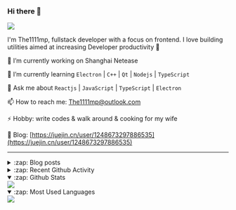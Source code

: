 ### Hi there 👋

![](https://komarev.com/ghpvc/?username=1111mp&color=green)

I'm The1111mp, fullstack developer with a focus on frontend. I love building utilities aimed at increasing Developer productivity 🙌

🔭 I’m currently working on Shanghai Netease

🌱 I’m currently learning `Electron` | `C++` | `Qt` | `Nodejs` | `TypeScript`

💬 Ask me about `Reactjs` | `JavaScript` | `TypeScript` | `Electron`

📫 How to reach me: <a href="mailto:The1111mp@outlook.com">The1111mp@outlook.com</a>

⚡ Hobby: write codes & walk around & cooking for my wife

📖 Blog: [https://juejin.cn/user/1248673297886535](https://juejin.cn/user/1248673297886535)

***

<details>
  <summary>:zap: Blog posts</summary>

  - [使用 nvm-desktop 轻松安装和管理多个 node 版本](https://juejin.cn/post/7267791228872179727)
  - [Electron 中集成 SQLite3 数据库的最佳实践](https://juejin.cn/post/7202807471881306172)
  - [从0开发IM，单聊群聊在线离线消息以及消息的已读未读功能](https://juejin.cn/post/7202583557751865401)
  - [Electron（网页）中实现接近微信消息发送体验的消息输入框及界面](https://juejin.cn/post/7252505446396575781)
  - [Qt中基于QWebEngineView和QWebChannel实现与web的交互](https://juejin.cn/post/7238423148555501629)
</details>

<details>
  <summary>:zap: Recent Github Activity</summary>

  <!--START_SECTION:activity-->
1. 🗣 Commented on [#36](https://github.com/1111mp/nvm-desktop/issues/36#issuecomment-1857233683) in [1111mp/nvm-desktop](https://github.com/1111mp/nvm-desktop)
2. 🗣 Commented on [#35](https://github.com/1111mp/nvm-desktop/issues/35#issuecomment-1852137207) in [1111mp/nvm-desktop](https://github.com/1111mp/nvm-desktop)
3. 🗣 Commented on [#35](https://github.com/1111mp/nvm-desktop/issues/35#issuecomment-1852122057) in [1111mp/nvm-desktop](https://github.com/1111mp/nvm-desktop)
4. 🗣 Commented on [#33](https://github.com/1111mp/nvm-desktop/issues/33#issuecomment-1846328978) in [1111mp/nvm-desktop](https://github.com/1111mp/nvm-desktop)
5. 🗣 Commented on [#34](https://github.com/1111mp/nvm-desktop/issues/34#issuecomment-1846325786) in [1111mp/nvm-desktop](https://github.com/1111mp/nvm-desktop)
6. 🗣 Commented on [#32](https://github.com/1111mp/nvm-desktop/issues/32#issuecomment-1842186826) in [1111mp/nvm-desktop](https://github.com/1111mp/nvm-desktop)
7. 🔒 Closed issue [#32](https://github.com/1111mp/nvm-desktop/issues/32) in [1111mp/nvm-desktop](https://github.com/1111mp/nvm-desktop)
8. 🔒 Closed issue [#31](https://github.com/1111mp/nvm-desktop/issues/31) in [1111mp/nvm-desktop](https://github.com/1111mp/nvm-desktop)
9. 🗣 Commented on [#31](https://github.com/1111mp/nvm-desktop/issues/31#issuecomment-1842186387) in [1111mp/nvm-desktop](https://github.com/1111mp/nvm-desktop)
10. 🚀 Published release [v2.6.1](https://github.com/1111mp/nvmd-command/releases/tag/v2.6.1) in [1111mp/nvmd-command](https://github.com/1111mp/nvmd-command)
  <!--END_SECTION:activity-->
</details>

<details open>
  <summary>:zap: Github Stats</summary>

  <img align="center" src="https://github-readme-stats-sigma-five.vercel.app/api?username=1111mp&show_icons=true&hide_border=true&theme=gruvbox" />
</details>

<details open>
  <summary>:zap: Most Used Languages</summary>

  <img align="center" src="https://github-readme-stats-sigma-five.vercel.app/api/top-langs/?username=1111mp&layout=compact&show_icons=true&hide_border=true&theme=gruvbox" />
</details>


<!--
**1111mp/1111mp** is a ✨ _special_ ✨ repository because its `README.md` (this file) appears on your GitHub profile.

Here are some ideas to get you started:

- 🔭 I’m currently working on ...
- 🌱 I’m currently learning ...
- 👯 I’m looking to collaborate on ...
- 🤔 I’m looking for help with ...
- 💬 Ask me about ...
- 📫 How to reach me: ...
- 😄 Pronouns: ...
- ⚡ Fun fact: ...
-->
